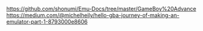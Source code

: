 
https://github.com/shonumi/Emu-Docs/tree/master/GameBoy%20Advance
https://medium.com/@michelheily/hello-gba-journey-of-making-an-emulator-part-1-8793000e8606
